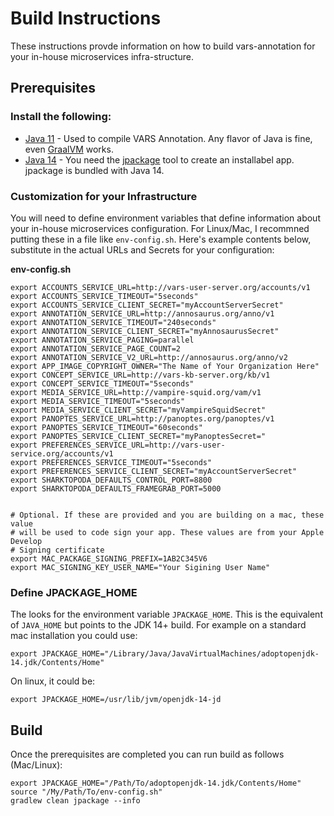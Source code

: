 # Build Instructions

These instructions provde information on how to build vars-annotation for your in-house microservices infra-structure.

## Prerequisites

### Install the following:

- [Java 11](https://adoptopenjdk.net/) - Used to compile VARS Annotation. Any flavor of Java is fine, even [GraalVM](https://www.graalvm.org/) works.
- [Java 14](https://adoptopenjdk.net/) - You need the [jpackage](https://docs.oracle.com/en/java/javase/14/jpackage/packaging-overview.html#GUID-C1027043-587D-418D-8188-EF8F44A4C06A) tool to create an installabel app. jpackage is bundled with Java 14.

### Customization for your Infrastructure

You will need to define environment variables that define information about your in-house microservices configuration. For Linux/Mac, I recommned putting these in a file like `env-config.sh`. Here's example contents below, substitute in the actual URLs and Secrets for your configuration:

__env-config.sh__

```shell
export ACCOUNTS_SERVICE_URL=http://vars-user-server.org/accounts/v1
export ACCOUNTS_SERVICE_TIMEOUT="5seconds"
export ACCOUNTS_SERVICE_CLIENT_SECRET="myAccountServerSecret"
export ANNOTATION_SERVICE_URL=http://annosaurus.org/anno/v1
export ANNOTATION_SERVICE_TIMEOUT="240seconds"
export ANNOTATION_SERVICE_CLIENT_SECRET="myAnnosaurusSecret"
export ANNOTATION_SERVICE_PAGING=parallel
export ANNOTATION_SERVICE_PAGE_COUNT=2
export ANNOTATION_SERVICE_V2_URL=http://annosaurus.org/anno/v2
export APP_IMAGE_COPYRIGHT_OWNER="The Name of Your Organization Here"
export CONCEPT_SERVICE_URL=http://vars-kb-server.org/kb/v1
export CONCEPT_SERVICE_TIMEOUT="5seconds"
export MEDIA_SERVICE_URL=http://vampire-squid.org/vam/v1
export MEDIA_SERVICE_TIMEOUT="5seconds"
export MEDIA_SERVICE_CLIENT_SECRET="myVampireSquidSecret"
export PANOPTES_SERVICE_URL=http://panoptes.org/panoptes/v1
export PANOPTES_SERVICE_TIMEOUT="60seconds"
export PANOPTES_SERVICE_CLIENT_SECRET="myPanoptesSecret="
export PREFERENCES_SERVICE_URL=http://vars-user-service.org/accounts/v1
export PREFERENCES_SERVICE_TIMEOUT="5seconds"
export PREFERENCES_SERVICE_CLIENT_SECRET="myAccountServerSecret"
export SHARKTOPODA_DEFAULTS_CONTROL_PORT=8800
export SHARKTOPODA_DEFAULTS_FRAMEGRAB_PORT=5000


# Optional. If these are provided and you are building on a mac, these value
# will be used to code sign your app. These values are from your Apple Develop
# Signing certificate
export MAC_PACKAGE_SIGNING_PREFIX=1AB2C345V6
export MAC_SIGNING_KEY_USER_NAME="Your Sigining User Name"
```

### Define JPACKAGE_HOME

The looks for the environment variable `JPACKAGE_HOME`. This is the equivalent of `JAVA_HOME` but points to the JDK 14+ build. For example on a standard mac installation you could use:

```shell
export JPACKAGE_HOME="/Library/Java/JavaVirtualMachines/adoptopenjdk-14.jdk/Contents/Home"
```

On linux, it could be:

```shell
export JPACKAGE_HOME=/usr/lib/jvm/openjdk-14-jd
```

## Build

Once the prerequisites are completed you can run build as follows (Mac/Linux):

```shell
export JPACKAGE_HOME="/Path/To/adoptopenjdk-14.jdk/Contents/Home"
source "/My/Path/To/env-config.sh"
gradlew clean jpackage --info
```
